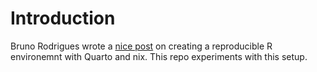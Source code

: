 # Introduction

Bruno Rodrigues wrote a [nice post](https://www.brodrigues.co/blog/2023-09-15-nix_for_r_part5/) on creating a reproducible R environemnt with Quarto and nix. This repo experiments with this setup.
